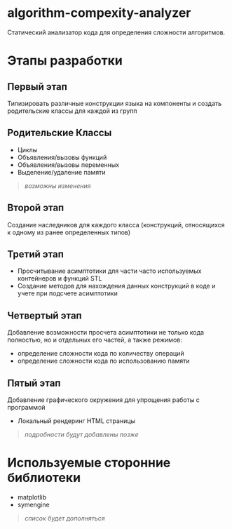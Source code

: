 # algorithm-compexity-analyzer
Статический анализатор кода для определения сложности алгоритмов.

# Этапы разработки
## Первый этап
Типизировать различные конструкции языка на компоненты и создать родительские классы для каждой из групп
## Родительские Классы
- Циклы
- Объявления/вызовы функций
- Объявления/вызовы переменных
- Выделение/удаление памяти   
> *возможны изменения*

## Второй этап
Создание наследников для каждого класса (конструкций, относящихся к одному из ранее определенных типов)

## Третий этап
- Просчитывание асимптотики для части часто используемых контейнеров и функций STL
- Создание методов для нахождения данных конструкций в коде и учете при подсчете асимптотики

## Четвертый этап
Добавление возможности просчета асимптотики не только кода полностью, но и отдельных его частей, а также режимов:
- определение сложности кода по количеству операций
- определение сложности кода по использованию памяти

## Пятый этап
Добавление графического окружения для упрощения работы с программой
- Локальный рендеринг HTML страницы
> *подробности будут добавлены позже*

# Используемые сторонние библиотеки
- matplotlib
- symengine
> *список будет дополняться*
